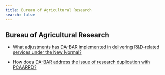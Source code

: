 ```yaml
---
title: Bureau of Agricultural Research
search: false
---
```


## Bureau of Agricultural Research


 - [What adjustments has DA-BAR implemented in delivering R&D-related services under the New Normal?](/fy-2022-plan-and-budget/bureau-of-agricultural-research/what-adjustments-has-da-bar-implemented-in-delivering-randd-related-services-under-the-new-normal)
    
 - [How does DA-BAR address the issue of research duplication with PCAARRD?](/fy-2022-plan-and-budget/bureau-of-agricultural-research/how-does-da-bar-address-the-issue-of-research-duplication-with-pcaarrd)
    
